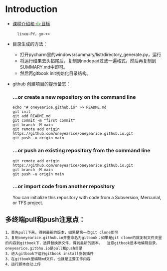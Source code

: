 # Introduction

* [课程介绍和<font color=red>·</font><font color=green>小</font><font color=red>·</font>目标](./introduction/课程介绍和小目标.md)

 		linxu~PY，go~+>



* 目录生成的方法：
  * 打开pycharm里的windows/summary/list/directory_generate.py，运行
  * 将运行结果去头掐尾后，复制到nodepad过滤一遍格式，然后再复制到SUMMARY.md中即可。
  * 然后再gitbook init初始化目录结构。





* github 创建项目的提示备忘：

  ### …or create a new repository on the command line

  

  ```
  echo "# oneyearice.github.io" >> README.md
  git init
  git add README.md
  git commit -m "first commit"
  git branch -M main
  git remote add origin https://github.com/oneyearice/oneyearice.github.io.git
  git push -u origin main
  ```

  ### …or push an existing repository from the command line

  

  ```
  git remote add origin https://github.com/oneyearice/oneyearice.github.io.git
  git branch -M main
  git push -u origin main
  ```

  ### …or import code from another repository

  You can initialize this repository with code from a Subversion, Mercurial, or TFS project.

## 多终端pull和push注意点：

```
1、首先pull下来，得到最新的版本，如果是第一次git clone即可
2、复制oneyearice.github.io并重命名为gitbook；如果是git clone的就复制文件夹里的内容到gitbook下，选择替换原文件，得到最新的版本。  注意gitbook是本地编辑目录，oneyearice.gitbhu.io是pull和push目录
3、进入gitbook下运行gitbook install安装插件
3、在gitbook里编辑md文件，也就是主要工作内容
4、运行脚本自动上传
```
